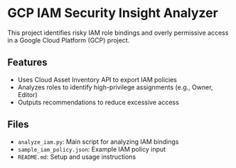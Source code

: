 # GCP IAM Security Insight Analyzer

This project identifies risky IAM role bindings and overly permissive access in a Google Cloud Platform (GCP) project.

## Features
- Uses Cloud Asset Inventory API to export IAM policies
- Analyzes roles to identify high-privilege assignments (e.g., Owner, Editor)
- Outputs recommendations to reduce excessive access

## Files
- `analyze_iam.py`: Main script for analyzing IAM bindings
- `sample_iam_policy.json`: Example IAM policy input
- `README.md`: Setup and usage instructions
